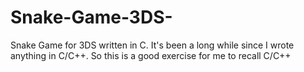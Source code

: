 # Snake-Game-3DS-
Snake Game for 3DS written in C.  It's been a long while since I wrote anything in C/C++.  So this is a good exercise for me to recall C/C++
